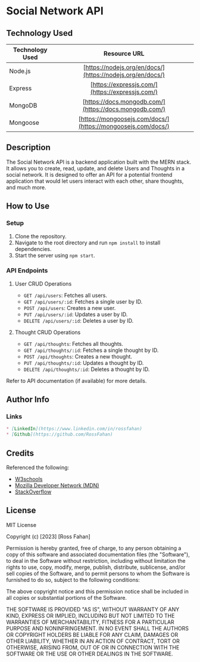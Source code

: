 # Social Network API

## Technology Used 

| Technology Used         | Resource URL           | 
| ----------------------- |:----------------------:| 
| Node.js                 | [https://nodejs.org/en/docs/](https://nodejs.org/en/docs/) | 
| Express                 | [https://expressjs.com/](https://expressjs.com/)      |   
| MongoDB                 | [https://docs.mongodb.com/](https://docs.mongodb.com/)     |    
| Mongoose                | [https://mongoosejs.com/docs/](https://mongoosejs.com/docs/) |

## Description 

The Social Network API is a backend application built with the MERN stack. It allows you to create, read, update, and delete Users and Thoughts in a social network. It is designed to offer an API for a potential frontend application that would let users interact with each other, share thoughts, and much more. 

## How to Use

### Setup

1. Clone the repository.
2. Navigate to the root directory and run `npm install` to install dependencies.
3. Start the server using `npm start`.

### API Endpoints

1. User CRUD Operations
   - `GET /api/users`: Fetches all users.
   - `GET /api/users/:id`: Fetches a single user by ID.
   - `POST /api/users`: Creates a new user.
   - `PUT /api/users/:id`: Updates a user by ID.
   - `DELETE /api/users/:id`: Deletes a user by ID.

2. Thought CRUD Operations
   - `GET /api/thoughts`: Fetches all thoughts.
   - `GET /api/thoughts/:id`: Fetches a single thought by ID.
   - `POST /api/thoughts`: Creates a new thought.
   - `PUT /api/thoughts/:id`: Updates a thought by ID.
   - `DELETE /api/thoughts/:id`: Deletes a thought by ID.

Refer to API documentation (if available) for more details.

## Author Info
### Links

```md
* [LinkedIn](https://www.linkedin.com/in/rossfahan)
* [Github](https://github.com/RossFahan)
```


## Credits

Referenced the following:
* [W3schools](https://www.w3schools.com/)
* [Mozilla Developer Network (MDN)](https://developer.mozilla.org/)
* [StackOverflow](https://stackoverflow.com)

## License

MIT License

Copyright (c) [2023] [Ross Fahan]

Permission is hereby granted, free of charge, to any person obtaining a copy
of this software and associated documentation files (the "Software"), to deal
in the Software without restriction, including without limitation the rights
to use, copy, modify, merge, publish, distribute, sublicense, and/or sell
copies of the Software, and to permit persons to whom the Software is
furnished to do so, subject to the following conditions:

The above copyright notice and this permission notice shall be included in all
copies or substantial portions of the Software.

THE SOFTWARE IS PROVIDED "AS IS", WITHOUT WARRANTY OF ANY KIND, EXPRESS OR
IMPLIED, INCLUDING BUT NOT LIMITED TO THE WARRANTIES OF MERCHANTABILITY,
FITNESS FOR A PARTICULAR PURPOSE AND NONINFRINGEMENT. IN NO EVENT SHALL THE
AUTHORS OR COPYRIGHT HOLDERS BE LIABLE FOR ANY CLAIM, DAMAGES OR OTHER
LIABILITY, WHETHER IN AN ACTION OF CONTRACT, TORT OR OTHERWISE, ARISING FROM,
OUT OF OR IN CONNECTION WITH THE SOFTWARE OR THE USE OR OTHER DEALINGS IN THE
SOFTWARE.